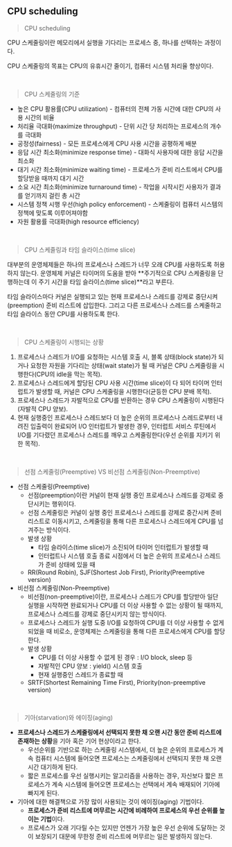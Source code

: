 ## CPU scheduling

> CPU scheduling

CPU 스케줄링이란 메모리에서 실행을 기다리는 프로세스 중, 하나를 선택하는 과정이다. 

CPU 스케줄링의 목표는 CPU의 유휴시간 줄이기, 컴퓨터 시스템 처리율 향상이다.

<br>

> CPU 스케줄링의 기준

* 높은 CPU 활용률(CPU utilization) - 컴퓨터의 전체 가동 시간에 대한 CPU의 사용 시간의 비율
* 처리율 극대화(maximize throughput) - 단위 시간 당 처리하는 프로세스의 개수를 극대화
* 공정성(fairness) - 모든 프로세스에게 CPU 사용 시간을 공평하게 배분
* 응답 시간 최소화(minimize response time) - 대화식 사용자에 대한 응답 시간을 최소화
* 대기 시간 최소화(minimize waiting time) - 프로세스가 준비 리스트에서 CPU를 할당받을 때까지 대기 시간
* 소요 시간 최소화(minimize turnaround time) - 작업을 시작시킨 사용자가 결과를 얻기까지 걸린 총 시간
* 시스템 정책 시행 우선(high policy enforcement) - 스케줄링이 컴퓨터 시스템의 정책에 맞도록 이루어져야함
* 자원 활용률 극대화(high resource efficiency)

<br>

> CPU 스케줄링과 타임 슬라이스(time slice)

대부분의 운영체제들은 하나의 프로세스나 스레드가 너무 오래 CPU를 사용하도록 허용하지 않는다. 운영체제 커널은 타이머의 도움을 받아 **주기적으로 CPU 스케줄링을 단행하는데 이 주기 시간을 타임 슬라이스(time slice)**라고 부른다.

타임 슬라이스마다 커널은 실행되고 있는 현재 프로세스나 스레드를 강제로 중단시켜(preemption) 준비 리스트에 삽입한다. 그리고 다른 프로세스나 스레드를 스케줄하고 타임 슬라이스 동안 CPU를 사용하도록 한다.

<br>

> CPU 스케줄링이 시행되는 상황

1. 프로세스나 스레드가 I/O를 요청하는 시스템 호출 시, 블록 상태(block state)가 되거나 요청한 자원을 기다리는 상태(wait state)가 될 때 커널은 CPU 스케줄링을 시행한다(CPU의 idle을 막는 목적).
2. 프로세스나 스레드에게 할당된 CPU 사용 시간(time slice)이 다 되어 타이머 인터럽트가 발생할 때, 커널은 CPU 스케줄링을 시행한다(균등한 CPU 분배 목적).
3. 프로세스나 스레드가 자발적으로 CPU를 반환하는 경우 CPU 스케줄링이 시행된다(자발적 CPU 양보).
4. 현재 실행중인 프로세스나 스레드보다 더 높은 순위의 프로세스나 스레드로부터 내려진 입출력이 완료되어 I/O 인터럽트가 발생한 경우, 인터럽트 서비스 루틴에서 I/O를 기다렸던 프로세스나 스레드를 깨우고 스케줄링한다(우선 순위를 지키기 위한 목적).

<br>

> 선점 스케줄링(Preemptive) VS 비선점 스케줄링(Non-Preemptive)

* 선점 스케줄링(Preemptive)
  * 선점(preemption)이란 커널이 현재 실행 중인 프로세스나 스레드를 강제로 중단시키는 행위이다. 
  * 선점 스케줄링은 커널이 실행 중인 프로세스나 스레드를 강제로 중간시켜 준비 리스트로 이동시키고, 스케줄링을 통해 다른 프로세스나 스레드에게 CPU를 넘겨주는 방식이다.
  * 발생 상황
    * 타임 슬라이스(time slice)가 소진되어 타이머 인터럽트가 발생할 때
    * 인터럽트나 시스템 호출 종료 시점에서 더 높은 순위의 프로세스나 스레드가 준비 상태에 있을 때
  * RR(Round Robin), SJF(Shortest Job First), Priority(Preemptive version)
* 비선점 스케줄링(Non-Preemptive)
  * 비선점(non-preemptive)이란, 프로세스나 스레드가 CPU를 할당받아 일단 실행을 시작하면 완료되거나 CPU를 더 이상 사용할 수 없는 상황이 될 때까지, 프로세스나 스레드를 강제로 중단시키지 않는 방식이다.
  * 프로세스나 스레드가 실행 도중 I/O를 요청하여 CPU를 더 이상 사용할 수 없게 되었을 때 비로소, 운영체제는 스케줄링을 통해 다른 프로세스에게 CPU를 할당한다.
  * 발생 상황
    * CPU를 더 이상 사용할 수 없게 된 경우 : I/O block, sleep 등
    * 자발적인 CPU 양보 : yield() 시스템 호출
    * 현재 실행중인 스레드가 종료할 때
  * SRTF(Shortest Remaining Time First), Priority(non-preemptive version)

<br>

> 기아(starvation)와 에이징(aging)

* **프로세스나 스레드가 스케줄링에서 선택되지 못한 채 오랜 시간 동안 준비 리스트에 존재하는 상황**을 기아 혹은 기어 현상이라고 한다.
  * 우선순위를 기반으로 하는 스케줄링 시스템에서, 더 높은 순위의 프로세스가 계속 컴퓨터 시스템에 들어오면 프로세스는 스케줄링에서 선택되지 못한 채 오랜 시간 대기하게 된다.
  * 짧은 프로세스를 우선 실행시키는 알고리즘을 사용하는 경우, 자신보다 짧은 프로세스가 계속 시스템에 들어오면 프로세스는 선택에서 계속 배재되어 기아에 빠지게 된다.
* 기아에 대한 해결책으로 가장 많이 사용되는 것이 에이징(aging) 기법이다.
  * **프로세스가 준비 리스트에 머무르는 시간에 비례하여 프로세스의 우선 순위를 높이는 기법**이다.
  * 프로세스가 오래 기다릴 수는 있지만 언젠가 가장 높은 우선 순위에 도달하는 것이 보장되기 대문에 무한정 준비 리스트에 머무르는 일은 발생하지 않는다.